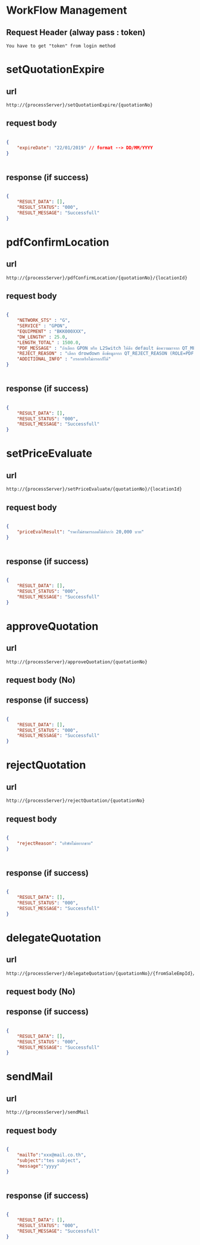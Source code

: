 # WorkFlow Management

## Request Header (alway pass : token) 
    You have to get "token" from login method 
       
# setQuotationExpire

## url

    http://{processServer}/setQuotationExpire/{quotationNo}

## request body

```json

{
	"expireDate": "22/01/2019" // format --> DD/MM/YYYY  
}
    
```
## response (if success)

```json

{
    "RESULT_DATA": [],
    "RESULT_STATUS": "000",
    "RESULT_MESSAGE": "Successfull"
}

```

# pdfConfirmLocation

## url

    http://{processServer}/pdfConfirmLocation/{quotationNo}/{locationId}

## request body

```json

{
    "NETWORK_STS" : "G",
    "SERVICE" : "GPON",
    "EQUIPMENT" : "BKK000XXX",
    "DW_LENGTH" : 25.0,
    "LENGTH_TOTAL" : 1500.0,
    "PDF_MESSAGE" : "ถ้าเลือก GPON หรือ L2Switch ให้ดึง default ข้อความมาจาก QT_MEDIA_SERVICE.PDF_MESSAGE",
    "REJECT_REASON" : "เลือก drowdown ดึงข้อมูลจาก QT_REJECT_REASON (ROLE=PDF) แต่ถ้าเลือกอื่นๆ ให้ระบุข้อมูลเอง",
    "ADDITIONAL_INFO" : "กรอกหรือไม่กรอกก็ได้" 
}
    
```
## response (if success)

```json

{
    "RESULT_DATA": [],
    "RESULT_STATUS": "000",
    "RESULT_MESSAGE": "Successfull"
}

```

# setPriceEvaluate

## url

    http://{processServer}/setPriceEvaluate/{quotationNo}/{locationId}

## request body

```json

{
	"priceEvalResult": "ราคาไม่สามารถลดได้ต่ำกว่า 20,000 บาท"
}
    
```
## response (if success)

```json

{
    "RESULT_DATA": [],
    "RESULT_STATUS": "000",
    "RESULT_MESSAGE": "Successfull"
}

```

# approveQuotation

## url

    http://{processServer}/approveQuotation/{quotationNo}

## request body (No)

## response (if success)

```json

{
    "RESULT_DATA": [],
    "RESULT_STATUS": "000",
    "RESULT_MESSAGE": "Successfull"
}

```

# rejectQuotation

## url

    http://{processServer}/rejectQuotation/{quotationNo}

## request body

```json

{
	"rejectReason": "บริษัทไม่อยากขาย"
}
    
```


## response (if success)

```json

{
    "RESULT_DATA": [],
    "RESULT_STATUS": "000",
    "RESULT_MESSAGE": "Successfull"
}

```

# delegateQuotation

## url

    http://{processServer}/delegateQuotation/{quotationNo}/{fromSaleEmpId}/{toSaleEmpId}

## request body (No)

## response (if success)

```json

{
    "RESULT_DATA": [],
    "RESULT_STATUS": "000",
    "RESULT_MESSAGE": "Successfull"
}

```

# sendMail

## url

    http://{processServer}/sendMail

## request body

```json

{
	"mailTo":"xxx@mail.co.th",
	"subject":"tes subject",
	"message":"yyyy"
}
    
```

## response (if success)

```json

{
    "RESULT_DATA": [],
    "RESULT_STATUS": "000",
    "RESULT_MESSAGE": "Successfull"
}

```